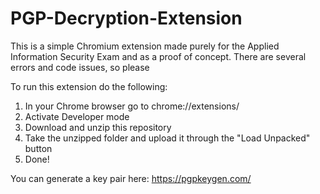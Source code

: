 ﻿# PGP-Decryption-Extension

This is a simple Chromium extension made purely for the Applied Information Security Exam and as a proof of concept.
There are several errors and code issues, so please 

To run this extension do the following:

1. In your Chrome browser go to chrome://extensions/
2. Activate Developer mode
3. Download and unzip this repository
4. Take the unzipped folder and upload it through the "Load Unpacked" button
5. Done!

You can generate a key pair here: https://pgpkeygen.com/
